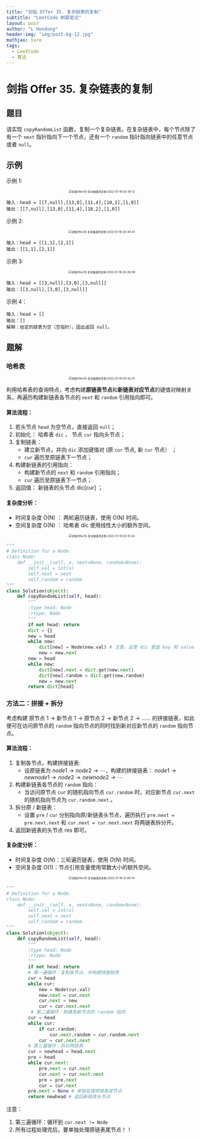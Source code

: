 ```yaml
---
title: "剑指 Offer 35. 复杂链表的复制"
subtitle: "LeetCode 刷题笔记"
layout: post
author: "L Hondong"
header-img: "img/post-bg-12.jpg"
mathjax: ture
tags:
  - LeetCode
  - 算法
---
```


# 剑指 Offer 35. 复杂链表的复制

## 题目

请实现 `copyRandomList` 函数，复制一个复杂链表。在复杂链表中，每个节点除了有一个 `next` 指针指向下一个节点，还有一个 `random` 指针指向链表中的任意节点或者 `null`。

## 示例

示例 1:

<div align=center><img src="../assets/剑指Offer35-复杂链表的复制-2022-01-19-20-39-12.png" alt="剑指Offer35-复杂链表的复制-2022-01-19-20-39-12" style="zoom:50%;" /></div>

```
输入：head = [[7,null],[13,0],[11,4],[10,2],[1,0]]
输出：[[7,null],[13,0],[11,4],[10,2],[1,0]]
```

示例 2:

<div align=center><img src="../assets/剑指Offer35-复杂链表的复制-2022-01-19-20-39-47.png" alt="剑指Offer35-复杂链表的复制-2022-01-19-20-39-47" style="zoom:50%;" /></div>

```
输入：head = [[1,1],[2,1]]
输出：[[1,1],[2,1]]
```

示例 3:

<div align=center><img src="../assets/剑指Offer35-复杂链表的复制-2022-01-19-20-39-59.png" alt="剑指Offer35-复杂链表的复制-2022-01-19-20-39-59" style="zoom:50%;" /></div>

```
输入：head = [[3,null],[3,0],[3,null]]
输出：[[3,null],[3,0],[3,null]]
```

示例 4：

```
输入：head = []
输出：[]
解释：给定的链表为空（空指针），因此返回 null。
```

## 题解

### 哈希表

<div align=center><img src="../assets/剑指Offer35-复杂链表的复制-2022-01-19-20-42-01.png" alt="剑指Offer35-复杂链表的复制-2022-01-19-20-42-01" style="zoom:50%;" /></div>

利用哈希表的查询特点，考虑构建**原链表节点**和**新链表对应节点**的键值对映射关系，再遍历构建新链表各节点的 `next` 和 `random` 引用指向即可。

#### 算法流程：

1. 若头节点 `head` 为空节点，直接返回 `null`；
2. 初始化： 哈希表 `dic` ， 节点 `cur` 指向头节点；
3. 复制链表：
   - 建立新节点，并向 `dic` 添加键值对 (原 `cur` 节点, 新 `cur` 节点） ；
   - `cur` 遍历至原链表下一节点；
4. 构建新链表的引用指向：
    - 构建新节点的 `next` 和 `random` 引用指向；
    - `cur` 遍历至原链表下一节点；
5. 返回值： 新链表的头节点 dic[cur] ；

#### 复杂度分析：

- 时间复杂度 O(N) ： 两轮遍历链表，使用 O(N) 时间。
- 空间复杂度 O(N) ： 哈希表 dic 使用线性大小的额外空间。

<div align=center><img src="../assets/剑指Offer35-复杂链表的复制-2022-01-19-20-51-24.png" alt="剑指Offer35-复杂链表的复制-2022-01-19-20-51-24" style="zoom:50%;" /></div>

```python
"""
# Definition for a Node.
class Node:
    def __init__(self, x, next=None, random=None):
        self.val = int(x)
        self.next = next
        self.random = random
"""
class Solution(object):
    def copyRandomList(self, head):
        """
        :type head: Node
        :rtype: Node
        """
        if not head: return
        dict = {}
        new = head
        while new:
            dict[new] = Node(new.val) # 注意，这里 dic 里面 key 和 value 都是链表节点而不是数。
            new = new.next
        new = head
        while new:
            dict[new].next = dict.get(new.next)
            dict[new].random = dict.get(new.random)
            new = new.next
        return dict[head]
```

### 方法二：拼接 + 拆分

考虑构建 原节点 1 -> 新节点 1 -> 原节点 2 -> 新节点 2 -> …… 的拼接链表，如此便可在访问原节点的 `random` 指向节点的同时找到新对应新节点的 `random` 指向节点。

#### 算法流程：

1. 复制各节点，构建拼接链表:
    - 设原链表为 $node1→node2→⋯$，构建的拼接链表： $node1→newnode1→node2→newnode2→⋯$
2. 构建新链表各节点的 `random` 指向：
    - 当访问原节点 `cur` 的随机指向节点 `cur.random` 时，对应新节点 `cur.next` 的随机指向节点为 `cur.random.next` 。
3. 拆分原 / 新链表：
    - 设置 `pre` / `cur` 分别指向原/新链表头节点，遍历执行 `pre.next = pre.next.next` 和 `cur.next = cur.next.next` 将两链表拆分开。
4. 返回新链表的头节点 res 即可。

#### 复杂度分析：

- 时间复杂度 $O(N)$：三轮遍历链表，使用 $O(N)$ 时间。
- 空间复杂度 $O(1)$：节点引用变量使用常数大小的额外空间。

<div align=center><img src="../assets/剑指Offer35-复杂链表的复制-2022-01-19-21-08-14.png" alt="剑指Offer35-复杂链表的复制-2022-01-19-21-08-14" style="zoom:50%;" /></div>

```python
"""
# Definition for a Node.
class Node:
    def __init__(self, x, next=None, random=None):
        self.val = int(x)
        self.next = next
        self.random = random
"""
class Solution(object):
    def copyRandomList(self, head):
        """
        :type head: Node
        :rtype: Node
        """
        if not head: return
        # 第一遍循环：复制各节点，并构建拼接链表
        cur = head
        while cur:
            new = Node(cur.val)
            new.next = cur.next
            cur.next = new
            cur = cur.next.next
         # 第二遍循环：构建各新节点的 random 指向
        cur = head
        while cur:
            if cur.random:
                cur.next.random = cur.random.next
            cur = cur.next.next
        # 第三遍循环：拆分两链表
        cur = newhead = head.next
        pre = head
        while cur.next:
            pre.next = cur.next
            cur.next = cur.next.next
            pre = pre.next
            cur = cur.next
        pre.next = None # 单独处理原链表尾节点
        return newhead # 返回新链表头节点
```

注意：

1. 第三遍循环：循环到 `cur.next != Node`
2. 所有过程处理完后，要单独处理原链表尾节点！！